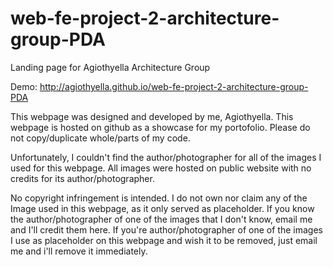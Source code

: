 # web-fe-project-2-architecture-group-PDA
Landing page for Agiothyella Architecture Group

Demo: http://agiothyella.github.io/web-fe-project-2-architecture-group-PDA

This webpage was designed and developed by me, Agiothyella. This webpage is hosted on github as a showcase for my portofolio. Please do not copy/duplicate whole/parts of my code.

Unfortunately, I couldn't find the author/photographer for all of the images I used for this webpage. All images were hosted on public website with no credits for its author/photographer.

No copyright infringement is intended. I do not own nor claim any of the Image used in this webpage, as it only served as placeholder. If you know the author/photographer of one of the images that I don't know, email me and I'll credit them here. If you're author/photographer of one of the images I use as placeholder on this webpage and wish it to be removed, just email me and i'll remove it immediately.
